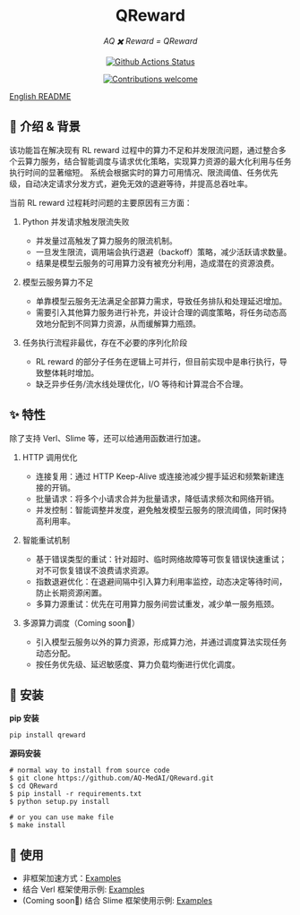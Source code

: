 <h1 align="center">QReward</h1>
<p align="center">
    <em>AQ ✖️️ Reward = QReward</em>
</p>

<p align="center">
    <a href="https://github.com/AQ-MedAI/QReward/actions">
        <img src="https://github.com/AQ-MedAI/QReward/actions/workflows/python-app.yml/badge.svg" alt="Github Actions Status">
    </a>
</p>
<p align="center">
    <a href="https://github.com/AQ-MedAI/QReward/pulls">
        <img src="https://img.shields.io/badge/contributions-welcome-brightgreen.svg?style=flat" alt="Contributions welcome">
    </a>
</p>

[English README](README.md)

## 📣 介绍 & 背景

该功能旨在解决现有 RL reward 过程中的算力不足和并发限流问题，通过整合多个云算力服务，结合智能调度与请求优化策略，实现算力资源的最大化利用与任务执行时间的显著缩短。
系统会根据实时的算力可用情况、限流阈值、任务优先级，自动决定请求分发方式，避免无效的退避等待，并提高总吞吐率。

当前 RL reward 过程耗时问题的主要原因有三方面：

1. Python 并发请求触发限流失败

   * 并发量过高触发了算力服务的限流机制。
   * 一旦发生限流，调用端会执行退避（backoff）策略，减少活跃请求数量。
   * 结果是模型云服务的可用算力没有被充分利用，造成潜在的资源浪费。

2. 模型云服务算力不足

   * 单靠模型云服务无法满足全部算力需求，导致任务排队和处理延迟增加。
   * 需要引入其他算力服务进行补充，并设计合理的调度策略，将任务动态高效地分配到不同算力资源，从而缓解算力瓶颈。

3. 任务执行流程非最优，存在不必要的序列化阶段

   * RL reward 的部分子任务在逻辑上可并行，但目前实现中是串行执行，导致整体耗时增加。
   * 缺乏异步任务/流水线处理优化，I/O 等待和计算混合不合理。

## ✨ 特性

除了支持 Verl、Slime 等，还可以给通用函数进行加速。

1. HTTP 调用优化

   * 连接复用：通过 HTTP Keep-Alive 或连接池减少握手延迟和频繁新建连接的开销。
   * 批量请求：将多个小请求合并为批量请求，降低请求频次和网络开销。
   * 并发控制：智能调整并发度，避免触发模型云服务的限流阈值，同时保持高利用率。

2. 智能重试机制

   * 基于错误类型的重试：针对超时、临时网络故障等可恢复错误快速重试；对不可恢复错误不浪费请求资源。
   * 指数退避优化：在退避间隔中引入算力利用率监控，动态决定等待时间，防止长期资源闲置。
   * 多算力源重试：优先在可用算力服务间尝试重发，减少单一服务瓶颈。

3. 多源算力调度（Coming soon👀）

   * 引入模型云服务以外的算力资源，形成算力池，并通过调度算法实现任务动态分配。
   * 按任务优先级、延迟敏感度、算力负载均衡进行优化调度。

## 🔰 安装

**pip 安装**
```bash
pip install qreward
```

**源码安装**
```shell
# normal way to install from source code
$ git clone https://github.com/AQ-MedAI/QReward.git
$ cd QReward
$ pip install -r requirements.txt
$ python setup.py install

# or you can use make file
$ make install
```

## 📝 使用

* 非框架加速方式：[Examples](https://github.com/AQ-MedAI/QReward/tree/main/examples/normal)
* 结合 Verl 框架使用示例: [Examples](https://github.com/AQ-MedAI/QReward/tree/main/examples)
* (Coming soon👀) 结合 Slime 框架使用示例: [Examples](https://github.com/AQ-MedAI/QReward/tree/main/examples/slime_example)

